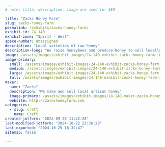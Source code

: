```yaml
---
# note: title, description, image are used for SEO

title: "Zacks Honey Farm"
slug: zacks-honey-farm
permalink: /exhibits/zacks-honey-farm/
exhibit-id: 24-140
exhibit-zone: "Spirit - West"
space-number: Unassigned
description: "Local varieties of raw honey"
description-long: "We raise honeybees and produce honey to sell locally"
image: /assets/images/exhibit-images/24-140-exhibit-zacks-honey-farm-img-0616-large.jpeg
image-primary: 
  small: /assets/images/exhibit-images/24-140-exhibit-zacks-honey-farm-img-0616-small.jpeg
  medium: /assets/images/exhibit-images/24-140-exhibit-zacks-honey-farm-img-0616-medium.jpeg
  large: /assets/images/exhibit-images/24-140-exhibit-zacks-honey-farm-img-0616-large.jpeg
  full: /assets/images/exhibit-images/24-140-exhibit-zacks-honey-farm-img-0616-full.jpeg
maker: 
  name: "Zacks"
  description: "We make and sell local artisan honey"
  image-primary: /assets/images/exhibit-images/24-140-maker-zacks-honey-farm-img-5509-medium.jpeg
  website: http://zackshoneyfarm.com
categories: 
  - slug: craft
    name: Craft
created-jotform: "2024-09-28 11:42:28"
last-modified-jotform: "2024-10-22 22:36:28"
last-exported: "2024-10-25 16:32:47"
sitemap: false

---
```

